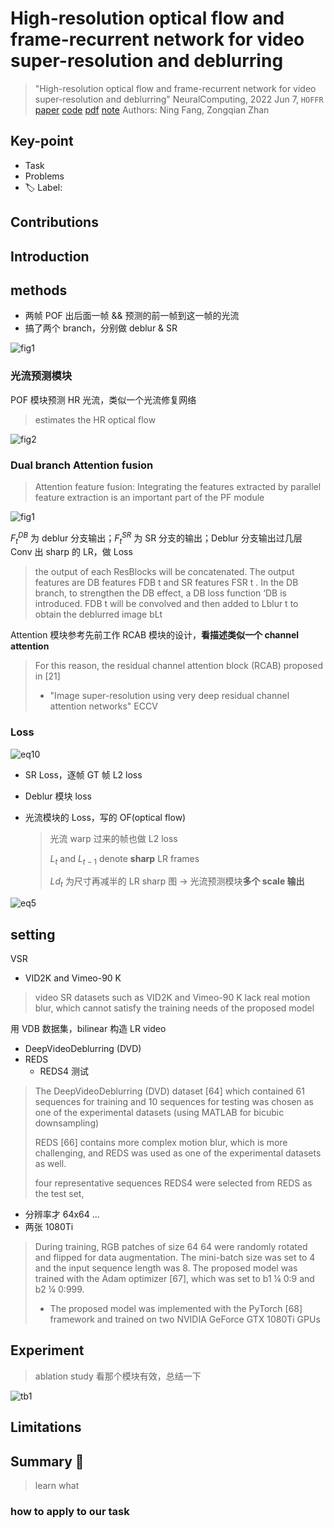 # High-resolution optical flow and frame-recurrent network for video super-resolution and deblurring

> "High-resolution optical flow and frame-recurrent network for video super-resolution and deblurring" NeuralComputing, 2022 Jun 7, `HOFFR`
> [paper](https://www.sciencedirect.com/science/article/pii/S0925231222002363) [code]() [pdf](./2022_06_NeuralComputing_High-resolution-optical-flow-and-frame-recurrent-network-for-video-super-resolution-and-deblurring.pdf) [note](./2022_06_NeuralComputing_High-resolution-optical-flow-and-frame-recurrent-network-for-video-super-resolution-and-deblurring_Note.md)
> Authors: Ning Fang, Zongqian Zhan

## Key-point

- Task
- Problems
- :label: Label:

## Contributions



## Introduction



## methods

- 两帧 POF 出后面一帧 && 预测的前一帧到这一帧的光流
- 搞了两个 branch，分别做 deblur & SR

![fig1](docs/2022_06_NeuralComputing_High-resolution-optical-flow-and-frame-recurrent-network-for-video-super-resolution-and-deblurring_Note/fig1.png)





### 光流预测模块

POF 模块预测 HR 光流，类似一个光流修复网络

> estimates the HR optical flow

![fig2](docs/2022_06_NeuralComputing_High-resolution-optical-flow-and-frame-recurrent-network-for-video-super-resolution-and-deblurring_Note/fig2.png)



### Dual branch Attention fusion

> Attention feature fusion: Integrating the features extracted by parallel feature extraction is an important part of the PF module

![fig1](docs/2022_06_NeuralComputing_High-resolution-optical-flow-and-frame-recurrent-network-for-video-super-resolution-and-deblurring_Note/fig1.png)

$F^{DB}_t$ 为 deblur 分支输出；$F^{SR}_t$ 为 SR 分支的输出；Deblur 分支输出过几层 Conv 出 sharp 的 LR，做 Loss

> the output of each ResBlocks will be concatenated. The output features are DB features FDB t and SR features FSR t . In the DB branch, to strengthen the DB effect, a DB loss function ‘DB is introduced. FDB t will be convolved and then added to Lblur t to obtain the deblurred image bLt



Attention 模块参考先前工作 RCAB 模块的设计，**看描述类似一个 channel attention**

>  For this reason, the residual channel attention block (RCAB) proposed in [21]
>
> - "Image super-resolution using very deep residual channel attention networks" ECCV

### Loss

![eq10](docs/2022_06_NeuralComputing_High-resolution-optical-flow-and-frame-recurrent-network-for-video-super-resolution-and-deblurring_Note/eq10.png)

- SR Loss，逐帧 GT 帧 L2 loss

- Deblur 模块 loss

- 光流模块的 Loss，写的 OF(optical flow)

  > 光流 warp 过来的帧也做 L2 loss
  >
  > $L_t$ and $L_{t-1}$ denote **sharp** LR frames
  >
  > $Ld_t$ 为尺寸再减半的 LR sharp 图  -> 光流预测模块**多个 scale 输出**

![eq5](docs/2022_06_NeuralComputing_High-resolution-optical-flow-and-frame-recurrent-network-for-video-super-resolution-and-deblurring_Note/eq5.png)





## setting

VSR

- VID2K and Vimeo-90 K

> video SR datasets such as VID2K and Vimeo-90 K lack real motion blur, which cannot satisfy the training needs of the proposed model

用 VDB 数据集，bilinear 构造 LR video

-  DeepVideoDeblurring (DVD)
- REDS
  - REDS4 测试

> The DeepVideoDeblurring (DVD) dataset [64] which contained 61 sequences for training and 10 sequences for testing was chosen as one of the experimental datasets (using MATLAB for bicubic downsampling)
>
> REDS [66] contains more complex motion blur, which is more challenging, and REDS was used as one of the experimental datasets as well.
>
>  four representative sequences REDS4 were selected from REDS as the test set,





- 分辨率才 64x64 ...
- 两张 1080Ti

> During training, RGB patches of size 64  64 were randomly rotated and flipped for data augmentation. The mini-batch size was set to 4 and the input sequence length was 8. The proposed model was trained with the Adam optimizer [67], which was set to b1 ¼ 0:9 and b2 ¼ 0:999. 
>
> - The proposed model was implemented with the PyTorch [68] framework and trained on two NVIDIA GeForce GTX 1080Ti GPUs





## Experiment

> ablation study 看那个模块有效，总结一下

![tb1](docs/2022_06_NeuralComputing_High-resolution-optical-flow-and-frame-recurrent-network-for-video-super-resolution-and-deblurring_Note/tb1.png)





## Limitations

## Summary :star2:

> learn what

### how to apply to our task

